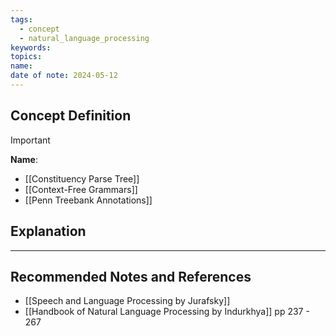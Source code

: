 ```yaml
---
tags:
  - concept
  - natural_language_processing
keywords: 
topics: 
name: 
date of note: 2024-05-12
---
```


## Concept Definition

>[!important]
>**Name**: 



- [[Constituency Parse Tree]]
- [[Context-Free Grammars]]
- [[Penn Treebank Annotations]]

## Explanation





-----------
##  Recommended Notes and References




- [[Speech and Language Processing by Jurafsky]]
- [[Handbook of Natural Language Processing by Indurkhya]] pp 237 - 267